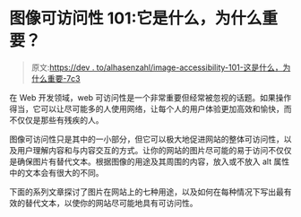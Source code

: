 # 图像可访问性 101:它是什么，为什么重要？

> 原文:[https://dev . to/alhasenzahl/image-accessibility-101-这是什么，为什么重要-7c3](https://dev.to/alhasenzahl/image-accessibility-101-what-is-it-and-why-is-it-important-7c3)

在 Web 开发领域，web 可访问性是一个非常重要但经常被忽视的话题。如果操作得当，它可以让尽可能多的人使用网络，让每个人的用户体验更加高效和愉快，而不仅仅是那些有残疾的人。

图像可访问性只是其中的一小部分，但它可以极大地促进网站的整体可访问性，以及用户理解内容和与内容交互的方式。让你的网站的图片尽可能的易于访问不仅仅是确保图片有替代文本。根据图像的用途及其周围的内容，放入或不放入 alt 属性中的文本会有很大的不同。

下面的系列文章探讨了图片在网站上的七种用途，以及如何在每种情况下写出最有效的替代文本，以使你的网站尽可能地具有可访问性。